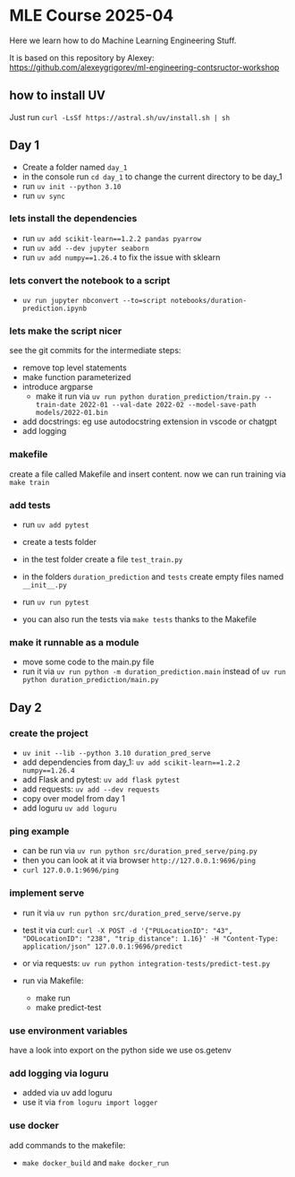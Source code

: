 # MLE Course 2025-04

Here we learn how to do Machine Learning Engineering Stuff.

It is based on this repository by Alexey: https://github.com/alexeygrigorev/ml-engineering-contsructor-workshop


## how to install UV

Just run `curl -LsSf https://astral.sh/uv/install.sh | sh`

## Day 1

- Create a folder named `day_1`
- in the console run `cd day_1` to change the current directory to be day_1
- run `uv init --python 3.10`
- run `uv sync`

### lets install the dependencies
- run `uv add scikit-learn==1.2.2 pandas pyarrow`
- run `uv add --dev jupyter seaborn`
- run `uv add numpy==1.26.4` to fix the issue with sklearn

### lets convert the notebook to a script
- `uv run jupyter nbconvert --to=script notebooks/duration-prediction.ipynb`

### lets make the script nicer

see the git commits for the intermediate steps:
- remove top level statements
- make function parameterized
- introduce argparse
    - make it run via `uv run python duration_prediction/train.py --train-date 2022-01 --val-date 2022-02 --model-save-path models/2022-01.bin`
- add docstrings: eg use autodocstring extension in vscode or chatgpt
- add logging

### makefile

create a file called Makefile and insert content.
now we can run training via `make train`


### add tests
- run `uv add pytest`
- create a tests folder
- in the test folder create a file `test_train.py`
- in the folders `duration_prediction` and `tests` create empty files named `__init__.py`
- run `uv run pytest`

- you can also run the tests via `make tests` thanks to the Makefile

### make it runnable as a module
- move some code to the main.py file
- run it via `uv run python -m duration_prediction.main` instead of `uv run python duration_prediction/main.py`


## Day 2

### create the project
- `uv init --lib --python 3.10 duration_pred_serve`
- add dependencies from day_1: `uv add scikit-learn==1.2.2 numpy==1.26.4`
- add Flask and pytest: `uv add flask pytest`
- add requests: `uv add --dev requests`
- copy over model from day 1
- add loguru `uv add loguru`

### ping example
- can be run via `uv run python src/duration_pred_serve/ping.py`
- then you can look at it via browser `http://127.0.0.1:9696/ping`
- `curl 127.0.0.1:9696/ping`

### implement serve
- run it via `uv run python src/duration_pred_serve/serve.py`
- test it via curl:
`curl -X POST -d '{"PULocationID": "43", "DOLocationID": "238", "trip_distance": 1.16}' -H "Content-Type: application/json" 127.0.0.1:9696/predict`
- or via requests: `uv run python integration-tests/predict-test.py`

- run via Makefile:
    - make run
    - make predict-test
    
### use environment variables
have a look into export
on the python side we use os.getenv

### add logging via loguru
- added via uv add loguru
- use it via `from loguru import logger`

### use docker
add commands to the makefile:
- `make docker_build` and `make docker_run`
